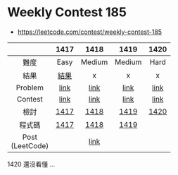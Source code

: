 # Weekly Contest 185

- <https://leetcode.com/contest/weekly-contest-185>

| | 1417 | 1418 | 1419 | 1420 |
|:---:|:---:|:---:|:---:|:---:|
| 難度 | Easy | Medium | Medium | Hard |
| 結果 | [結果](https://leetcode.com/contest/weekly-contest-185/submissions/detail/326905402/) | x | x | x |
| Problem | [link](https://leetcode.com/problems/reformat-the-string/) | [link](https://leetcode.com/problems/display-table-of-food-orders-in-a-restaurant/) | [link](https://leetcode.com/problems/minimum-number-of-frogs-croaking/) | [link](https://leetcode.com/problems/build-array-where-you-can-find-the-maximum-exactly-k-comparisons/)
| Contest | [link](https://leetcode.com/contest/weekly-contest-185/problems/reformat-the-string) | [link](https://leetcode.com/contest/weekly-contest-185/problems/display-table-of-food-orders-in-a-restaurant/) | [link](https://leetcode.com/contest/weekly-contest-185/problems/minimum-number-of-frogs-croaking/) | [link](https://leetcode.com/contest/weekly-contest-185/problems/build-array-where-you-can-find-the-maximum-exactly-k-comparisons/)
| 檢討 | [1417](1417.md) | [1418](1418.swift) | [1419](1419.md) | [1420](1420.md)
| 程式碼 | [1417](1417.swift) | [1418](1418.swift) | [1419](1419.swift)
| Post<br>(LeetCode) | | [link](https://leetcode.com/problems/display-table-of-food-orders-in-a-restaurant/discuss/586899)

1420 還沒看懂 ...